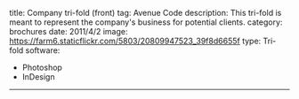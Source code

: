title: Company tri-fold (front)
tag: Avenue Code
description: This tri-fold is meant to represent the company's business for potential clients.
category: brochures
date: 2011/4/2
image: https://farm6.staticflickr.com/5803/20809947523_39f8d6655f
type: Tri-fold
software:
- Photoshop
- InDesign
---